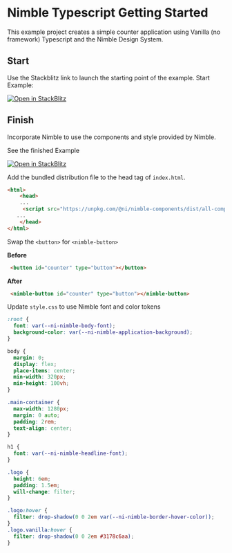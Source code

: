 # Nimble Typescript Getting Started

This example project creates a simple counter application using Vanilla (no framework) Typescript and the Nimble Design System.

## Start

Use the Stackblitz link to launch the starting point of the example.
Start Example:

[![Open in StackBlitz](https://developer.stackblitz.com/img/open_in_stackblitz.svg)](https://stackblitz.com/github/ni/nimble/tree/typescript-example/examples/nimble-typescript/start)

## Finish

Incorporate Nimble to use the components and style provided by Nimble.

See the finished Example

[![Open in StackBlitz](https://developer.stackblitz.com/img/open_in_stackblitz.svg)](https://stackblitz.com/github/ni/nimble/tree/typescript-example/examples/nimble-typescript/finish)

Add the bundled distribution file to the head tag of `index.html`.

```html
<html>
    <head>
    ...
     <script src="https://unpkg.com/@ni/nimble-components/dist/all-components-bundle.min.js"></script>
   ...
    </head>
</html>
```

Swap the `<button>` for `<nimble-button>`

**Before**

```html
 <button id="counter" type="button"></button>
 ```

**After**

```html
 <nimble-button id="counter" type="button"></nimble-button>
 ```

Update `style.css` to use Nimble font and color tokens

```css
:root {
  font: var(--ni-nimble-body-font);
  background-color: var(--ni-nimble-application-background);
}

body {
  margin: 0;
  display: flex;
  place-items: center;
  min-width: 320px;
  min-height: 100vh;
}

.main-container {
  max-width: 1280px;
  margin: 0 auto;
  padding: 2rem;
  text-align: center;
}

h1 {
  font: var(--ni-nimble-headline-font);
}

.logo {
  height: 6em;
  padding: 1.5em;
  will-change: filter;
}

.logo:hover {
  filter: drop-shadow(0 0 2em var(--ni-nimble-border-hover-color));
}
.logo.vanilla:hover {
  filter: drop-shadow(0 0 2em #3178c6aa);
}
```



